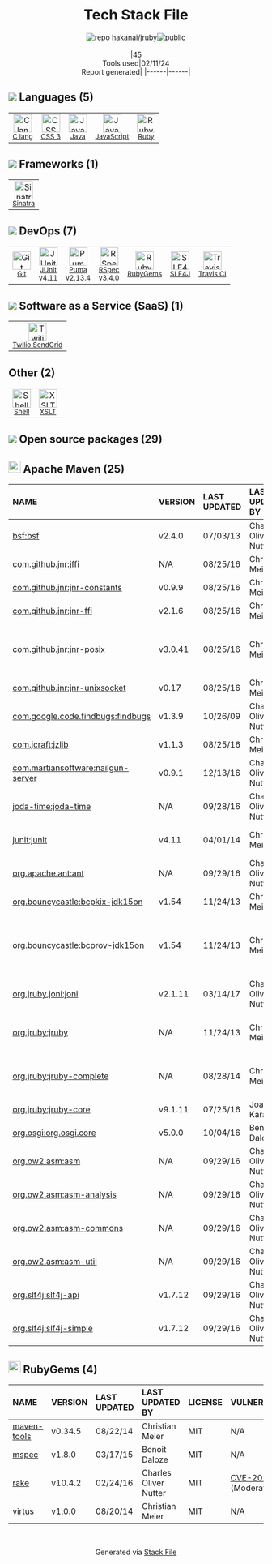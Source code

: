 <!--
&lt;--- Readme.md Snippet without images Start ---&gt;
## Tech Stack
hakanai/jruby is built on the following main stack:

- [C lang](http://en.wikipedia.org/wiki/C_(programming_language)) – Languages
- [Java](https://www.java.com) – Languages
- [JavaScript](https://developer.mozilla.org/en-US/docs/Web/JavaScript) – Languages
- [Ruby](https://www.ruby-lang.org) – Languages
- [Sinatra](http://www.sinatrarb.com/) – Microframeworks (Backend)
- [JUnit](http://junit.org/) – Testing Frameworks
- [Puma](http://puma.io/) – Web Servers
- [RSpec](https://rspec.info/) – Testing Frameworks
- [SLF4J](http://slf4j.org/) – Log Management
- [Travis CI](http://travis-ci.com/) – Continuous Integration
- [Twilio SendGrid](http://sendgrid.com) – Transactional Email
- [Shell](https://en.wikipedia.org/wiki/Shell_script) – Shells

Full tech stack [here](/techstack.md)

&lt;--- Readme.md Snippet without images End ---&gt;

&lt;--- Readme.md Snippet with images Start ---&gt;
## Tech Stack
hakanai/jruby is built on the following main stack:

- <img width='25' height='25' src='https://img.stackshare.io/no-img-open-source.png' alt='C lang'/> [C lang](http://en.wikipedia.org/wiki/C_(programming_language)) – Languages
- <img width='25' height='25' src='https://img.stackshare.io/service/995/K85ZWV2F.png' alt='Java'/> [Java](https://www.java.com) – Languages
- <img width='25' height='25' src='https://img.stackshare.io/service/1209/javascript.jpeg' alt='JavaScript'/> [JavaScript](https://developer.mozilla.org/en-US/docs/Web/JavaScript) – Languages
- <img width='25' height='25' src='https://img.stackshare.io/service/989/ruby.png' alt='Ruby'/> [Ruby](https://www.ruby-lang.org) – Languages
- <img width='25' height='25' src='https://img.stackshare.io/service/999/logo.png' alt='Sinatra'/> [Sinatra](http://www.sinatrarb.com/) – Microframeworks (Backend)
- <img width='25' height='25' src='https://img.stackshare.io/service/2020/874086.png' alt='JUnit'/> [JUnit](http://junit.org/) – Testing Frameworks
- <img width='25' height='25' src='https://img.stackshare.io/service/1055/favicon.png' alt='Puma'/> [Puma](http://puma.io/) – Web Servers
- <img width='25' height='25' src='https://img.stackshare.io/service/2539/logo.png' alt='RSpec'/> [RSpec](https://rspec.info/) – Testing Frameworks
- <img width='25' height='25' src='https://img.stackshare.io/service/2805/05518ecaa42841e834421e9d6987b04f_400x400.png' alt='SLF4J'/> [SLF4J](http://slf4j.org/) – Log Management
- <img width='25' height='25' src='https://img.stackshare.io/service/460/Lu6cGu0z_400x400.png' alt='Travis CI'/> [Travis CI](http://travis-ci.com/) – Continuous Integration
- <img width='25' height='25' src='https://img.stackshare.io/service/43/kQ_6nwmP.jpg' alt='Twilio SendGrid'/> [Twilio SendGrid](http://sendgrid.com) – Transactional Email
- <img width='25' height='25' src='https://img.stackshare.io/service/4631/default_c2062d40130562bdc836c13dbca02d318205a962.png' alt='Shell'/> [Shell](https://en.wikipedia.org/wiki/Shell_script) – Shells

Full tech stack [here](/techstack.md)

&lt;--- Readme.md Snippet with images End ---&gt;
-->
<div align="center">

# Tech Stack File
![](https://img.stackshare.io/repo.svg "repo") [hakanai/jruby](https://github.com/hakanai/jruby)![](https://img.stackshare.io/public_badge.svg "public")
<br/><br/>
|45<br/>Tools used|02/11/24 <br/>Report generated|
|------|------|
</div>

## <img src='https://img.stackshare.io/languages.svg'/> Languages (5)
<table><tr>
  <td align='center'>
  <img width='36' height='36' src='https://img.stackshare.io/no-img-open-source.png' alt='C lang'>
  <br>
  <sub><a href="http://en.wikipedia.org/wiki/C_(programming_language)">C lang</a></sub>
  <br>
  <sub></sub>
</td>

<td align='center'>
  <img width='36' height='36' src='https://img.stackshare.io/service/6727/css.png' alt='CSS 3'>
  <br>
  <sub><a href="https://developer.mozilla.org/en-US/docs/Web/CSS/CSS3">CSS 3</a></sub>
  <br>
  <sub></sub>
</td>

<td align='center'>
  <img width='36' height='36' src='https://img.stackshare.io/service/995/K85ZWV2F.png' alt='Java'>
  <br>
  <sub><a href="https://www.java.com">Java</a></sub>
  <br>
  <sub></sub>
</td>

<td align='center'>
  <img width='36' height='36' src='https://img.stackshare.io/service/1209/javascript.jpeg' alt='JavaScript'>
  <br>
  <sub><a href="https://developer.mozilla.org/en-US/docs/Web/JavaScript">JavaScript</a></sub>
  <br>
  <sub></sub>
</td>

<td align='center'>
  <img width='36' height='36' src='https://img.stackshare.io/service/989/ruby.png' alt='Ruby'>
  <br>
  <sub><a href="https://www.ruby-lang.org">Ruby</a></sub>
  <br>
  <sub></sub>
</td>

</tr>
</table>

## <img src='https://img.stackshare.io/frameworks.svg'/> Frameworks (1)
<table><tr>
  <td align='center'>
  <img width='36' height='36' src='https://img.stackshare.io/service/999/logo.png' alt='Sinatra'>
  <br>
  <sub><a href="http://www.sinatrarb.com/">Sinatra</a></sub>
  <br>
  <sub></sub>
</td>

</tr>
</table>

## <img src='https://img.stackshare.io/devops.svg'/> DevOps (7)
<table><tr>
  <td align='center'>
  <img width='36' height='36' src='https://img.stackshare.io/service/1046/git.png' alt='Git'>
  <br>
  <sub><a href="http://git-scm.com/">Git</a></sub>
  <br>
  <sub></sub>
</td>

<td align='center'>
  <img width='36' height='36' src='https://img.stackshare.io/service/2020/874086.png' alt='JUnit'>
  <br>
  <sub><a href="http://junit.org/">JUnit</a></sub>
  <br>
  <sub>v4.11</sub>
</td>

<td align='center'>
  <img width='36' height='36' src='https://img.stackshare.io/service/1055/favicon.png' alt='Puma'>
  <br>
  <sub><a href="http://puma.io/">Puma</a></sub>
  <br>
  <sub>v2.13.4</sub>
</td>

<td align='center'>
  <img width='36' height='36' src='https://img.stackshare.io/service/2539/logo.png' alt='RSpec'>
  <br>
  <sub><a href="https://rspec.info/">RSpec</a></sub>
  <br>
  <sub>v3.4.0</sub>
</td>

<td align='center'>
  <img width='36' height='36' src='https://img.stackshare.io/service/12795/5jL6-BA5_400x400.jpeg' alt='RubyGems'>
  <br>
  <sub><a href="https://rubygems.org/">RubyGems</a></sub>
  <br>
  <sub></sub>
</td>

<td align='center'>
  <img width='36' height='36' src='https://img.stackshare.io/service/2805/05518ecaa42841e834421e9d6987b04f_400x400.png' alt='SLF4J'>
  <br>
  <sub><a href="http://slf4j.org/">SLF4J</a></sub>
  <br>
  <sub></sub>
</td>

<td align='center'>
  <img width='36' height='36' src='https://img.stackshare.io/service/460/Lu6cGu0z_400x400.png' alt='Travis CI'>
  <br>
  <sub><a href="http://travis-ci.com/">Travis CI</a></sub>
  <br>
  <sub></sub>
</td>

</tr>
</table>

## <img src='https://img.stackshare.io/saas.svg'/> Software as a Service (SaaS) (1)
<table><tr>
  <td align='center'>
  <img width='36' height='36' src='https://img.stackshare.io/service/43/kQ_6nwmP.jpg' alt='Twilio SendGrid'>
  <br>
  <sub><a href="http://sendgrid.com">Twilio SendGrid</a></sub>
  <br>
  <sub></sub>
</td>

</tr>
</table>

## Other (2)
<table><tr>
  <td align='center'>
  <img width='36' height='36' src='https://img.stackshare.io/service/4631/default_c2062d40130562bdc836c13dbca02d318205a962.png' alt='Shell'>
  <br>
  <sub><a href="https://en.wikipedia.org/wiki/Shell_script">Shell</a></sub>
  <br>
  <sub></sub>
</td>

<td align='center'>
  <img width='36' height='36' src='https://img.stackshare.io/service/4253/nZXfdUQq_normal.jpg' alt='XSLT'>
  <br>
  <sub><a href="https://en.wikipedia.org/wiki/XSLT">XSLT</a></sub>
  <br>
  <sub></sub>
</td>

</tr>
</table>


## <img src='https://img.stackshare.io/group.svg' /> Open source packages (29)</h2>

## <img width='24' height='24' src='https://img.stackshare.io/package_manager/977/default_9833f2ef0bbc2a946b4cc5e9307264033361076b.png'/> Apache Maven (25)

|NAME|VERSION|LAST UPDATED|LAST UPDATED BY|LICENSE|VULNERABILITIES|
|:------|:------|:------|:------|:------|:------|
|[bsf:bsf](http://jakarta.apache.org/bsf)|v2.4.0|07/03/13|Charles Oliver Nutter |Apache-2.0|N/A|
|[com.github.jnr:jffi](http://github.com/jnr/jffi)|N/A|08/25/16|Christian Meier |Apache-2.0|N/A|
|[com.github.jnr:jnr-constants](http://github.com/jnr/jnr-constants)|v0.9.9|08/25/16|Christian Meier |Apache-2.0|N/A|
|[com.github.jnr:jnr-ffi](http://github.com/jnr/jnr-ffi)|v2.1.6|08/25/16|Christian Meier |Apache-2.0|N/A|
|[com.github.jnr:jnr-posix](http://nexus.sonatype.org/oss-repository-hosting.html)|v3.0.41|08/25/16|Christian Meier |EPL-2.0,GPL-3.0-only,LGPL-3.0-only|N/A|
|[com.github.jnr:jnr-unixsocket](http://github.com/jnr/jnr-unixsocket)|v0.17|08/25/16|Christian Meier |Apache-2.0|N/A|
|[com.google.code.findbugs:findbugs](http://findbugs.sourceforge.net/)|v1.3.9|10/26/09|Charles Oliver Nutter |LGPL-3.0-only|N/A|
|[com.jcraft:jzlib](http://www.jcraft.com/jzlib/)|v1.1.3|08/25/16|Christian Meier |BSD-3-Clause|N/A|
|[com.martiansoftware:nailgun-server](http://martiansoftware.com/nailgun)|v0.9.1|12/13/16|Charles Oliver Nutter |Apache-2.0|N/A|
|[joda-time:joda-time](https://www.joda.org/joda-time/)|N/A|09/28/16|Charles Oliver Nutter |Apache-2.0|N/A|
|[junit:junit](http://junit.org)|v4.11|04/01/14|Christian Meier |EPL-1.0|[CVE-2020-15250](https://github.com/advisories/GHSA-269g-pwp5-87pp) (Moderate)|
|[org.apache.ant:ant](http://ant.apache.org/)|N/A|09/29/16|Charles Oliver Nutter |Apache-2.0|N/A|
|[org.bouncycastle:bcpkix-jdk15on](http://www.bouncycastle.org/java.html)|v1.54|11/24/13|Christian Meier |LAL-1.3|N/A|
|[org.bouncycastle:bcprov-jdk15on](http://www.bouncycastle.org/java.html)|v1.54|11/24/13|Christian Meier |MIT|[CVE-2023-33201](https://github.com/advisories/GHSA-hr8g-6v94-x4m9) (Moderate)<br/>[CVE-2020-15522](https://github.com/advisories/GHSA-6xx3-rg99-gc3p) (Moderate)|
|[org.jruby.joni:joni]()|v2.1.11|03/14/17|Charles Oliver Nutter |MIT|N/A|
|[org.jruby:jruby](https://github.com/jruby/jruby)|N/A|11/24/13|Christian Meier |GPL-2.0,LGPL-2.1,EPL-2.0|N/A|
|[org.jruby:jruby-complete](https://github.com/jruby/jruby)|N/A|08/28/14|Christian Meier |GPL-2.0,LGPL-2.1,EPL-2.0|N/A|
|[org.jruby:jruby-core](https://www.jruby.org)|v9.1.11|07/25/16|Joan Karadimov |EPL-1.0|N/A|
|[org.osgi:org.osgi.core](http://www.osgi.org)|v5.0.0|10/04/16|Benoit Daloze |Apache-2.0|N/A|
|[org.ow2.asm:asm](http://asm.ow2.io/)|N/A|09/29/16|Charles Oliver Nutter |BSD-3-Clause|N/A|
|[org.ow2.asm:asm-analysis](http://asm.ow2.io/)|N/A|09/29/16|Charles Oliver Nutter |BSD-3-Clause|N/A|
|[org.ow2.asm:asm-commons](http://asm.ow2.io/)|N/A|09/29/16|Charles Oliver Nutter |BSD-3-Clause|N/A|
|[org.ow2.asm:asm-util](http://asm.ow2.io/)|N/A|09/29/16|Charles Oliver Nutter |BSD-3-Clause|N/A|
|[org.slf4j:slf4j-api](http://www.slf4j.org)|v1.7.12|09/29/16|Charles Oliver Nutter |MIT|N/A|
|[org.slf4j:slf4j-simple](http://www.slf4j.org)|v1.7.12|09/29/16|Charles Oliver Nutter |MIT|N/A|


## <img width='24' height='24' src='https://img.stackshare.io/service/12795/5jL6-BA5_400x400.jpeg'/> RubyGems (4)

|NAME|VERSION|LAST UPDATED|LAST UPDATED BY|LICENSE|VULNERABILITIES|
|:------|:------|:------|:------|:------|:------|
|[maven-tools](https://rubygems.org/maven-tools)|v0.34.5|08/22/14|Christian Meier |MIT|N/A|
|[mspec](https://rubygems.org/mspec)|v1.8.0|03/17/15|Benoit Daloze |MIT|N/A|
|[rake](https://rubygems.org/rake)|v10.4.2|02/24/16|Charles Oliver Nutter |MIT|[CVE-2020-8130](https://github.com/advisories/GHSA-jppv-gw3r-w3q8) (Moderate)|
|[virtus](https://rubygems.org/virtus)|v1.0.0|08/20/14|Christian Meier |MIT|N/A|

<br/>
<div align='center'>

Generated via [Stack File](https://github.com/marketplace/stack-file)
